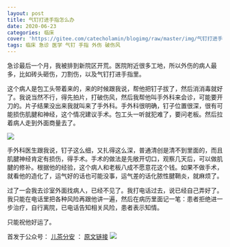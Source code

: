```yaml
---
layout: post
title: 气钉打进手指怎么办
date: 2020-06-23
categories: 临床 
cover: 'https://gitee.com/catecholamin/blogimg/raw/master/img/气钉打进手指1.jpeg'
tags: 临床 急诊 医学 气钉 手指 外伤 破伤风
---
```

急诊最后一个月，我被排到新院区开荒。医院附近很多工地，所以外伤的病人最多，比如砖头砸伤，刀割伤，以及气钉打进手指里。

这个病人是包工头带着来的，来的时候跟我说，帮他把钉子拔了，然后消消毒就好了。我说当然不行，得先拍片，打破伤风，然后我帮他叫手外科来会诊，可能要开刀的。片子结果没出来我就叫来了手外科。手外科很明确，钉子位置很深，很有可能损伤肌腱和神经，这个情况建议手术。包工头一听就犯难了，要问老板。然后拉着病人走到外面商量去了。

![](https://gitee.com/catecholamin/blogimg/raw/master/img/气钉打进手指2.jpeg)

手外科医生跟我说，钉子这么细，又扎得这么深，普通清创是清不到里面的，而且肌腱神经肯定有损伤，得手术。手术的做法是先敞开切口，观察几天后，可以做肌腱的修补。根据他的经验，这个病人和老板八成不愿意花这个钱。如果不做手术，就看他的造化了，运气好的话也可能没事，运气差的话化脓性腱鞘炎，就麻烦了。

过了一会我去诊室外面找病人，已经不见了。我打电话过去，说已经自己弄好了。我只能在电话里把各种风险再跟他讲一遍，然后在病历里面记一笔：患者拒绝进一步治疗，自行离院，已电话告知相关风险，患者表示知情。

只能祝他好运了。

<!--隐藏文字-->

首发于公众号： [儿茶分安](https://mp.weixin.qq.com/mp/profile_ext?action=home&__biz=MzA4MDQxMTk2Mg==&scene=124#wechat_redirect)  ：   [原文链接](https://mp.weixin.qq.com/s/dQMr1s58zvs3oKWAh1BDpg)
![](https://gitee.com/catecholamin/blogimg/raw/master/img/微信公众号.jpg)